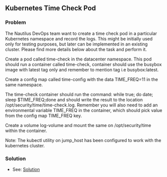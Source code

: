 ## Kubernetes Time Check Pod

### Problem

The Nautilus DevOps team want to create a time check pod in a particular Kubernetes namespace and record the logs. This
might be initially used only for testing purposes, but later can be implemented in an existing cluster. Please find more
details below about the task and perform it.

Create a pod called time-check in the datacenter namespace. This pod should run a container called time-check, container
should use the busybox image with latest tag only and remember to mention tag i.e busybox:latest.

Create a config map called time-config with the data TIME_FREQ=11 in the same namespace.

The time-check container should run the command: while true; do date; sleep $TIME_FREQ;done and should write the result
to the location /opt/security/time/time-check.log. Remember you will also need to add an environmental variable
TIME_FREQ in the container, which should pick value from the config map TIME_FREQ key.

Create a volume log-volume and mount the same on /opt/security/time within the container.

Note: The kubectl utility on jump_host has been configured to work with the kubernetes cluster.

### Solution

- See: [Solution](./solution.yaml)
